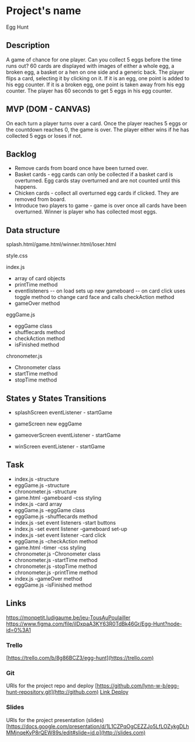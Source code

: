 # Project's name
Egg Hunt

## Description
A game of chance for one player. Can you collect 5 eggs before the time runs out? 60 cards are displayed with images of either a whole egg, a broken egg, a basket or a hen on one side and a generic back. The player flips a card, selecting it by clicking on it. If it is an egg, one point is added to his egg counter. If it is a broken egg, one point is taken away from his egg counter. The player has 60 seconds to get 5 eggs in his egg counter.


## MVP (DOM - CANVAS)
On each turn a player turns over a card. Once the player reaches 5 eggs or the countdown reaches 0, the game is over. The player either wins if he has collected 5 eggs or loses if not.

## Backlog
- Remove cards from board once have been turned over.
- Basket cards - egg cards can only be collected if a basket card is overturned. Egg cards stay overturned and are not counted until this happens. 
- Chicken cards - collect all overturned egg cards if clicked. They are removed from board.
- Introduce two players to game - game is over once all cards have been overturned. Winner is player who has collected most eggs.

## Data structure
splash.html/game.html/winner.html/loser.html

style.css

index.js
- array of card objects 
- printTime method 
- eventlisteners 
-- on load sets up new gameboard 
-- on card click uses toggle method to change card face and calls checkAction method
- gameOver method 

eggGame.js
- eggGame class
- shufflecards method 
- checkAction method 
- isFinished method

chronometer.js
- Chronometer class
- startTime method 
- stopTime method 

## States y States Transitions

- splashScreen
eventListener - startGame

- gameScreen
new eggGame

- gameoverScreen
eventListener - startGame

- winScreen
eventListener - startGame

## Task
- index.js -structure
- eggGame.js -structure
- chronometer.js -structure
- game.html -gameboard -css styling
- index.js -card array
- eggGame.js -eggGame class
- eggGame.js -shufflecards method 
- index.js -set event listeners -start buttons
- index.js -set event listener -gameboard set-up
- index.js -set event listener -card click 
- eggGame.js -checkAction method 
- game.html -timer -css styling
- chronometer.js -Chronometer class
- chronometer.js -startTime method 
- chronometer.js -stopTime method
- chronometer.js -printTime method 
- index.js -gameOver method 
- eggGame.js -isFinished method

## Links
https://monpetit.ludigaume.be/jeu-TousAuPoulailler
https://www.figma.com/file/iIDxpaA3KY63R0TdBk46Gr/Egg-Hunt?node-id=0%3A1


### Trello
[https://trello.com/b/8g86BCZ3/egg-hunt](https://trello.com)


### Git
URls for the project repo and deploy
[https://github.com/lynn-w-b/egg-hunt-repository.git](http://github.com)
[Link Deploy](http://github.com)


### Slides
URls for the project presentation (slides)
[https://docs.google.com/presentation/d/1L1CZPqOgCEZZJo5LfLOZykgDLhMMjnqeKyP8rQEW89s/edit#slide=id.p](http://slides.com)
